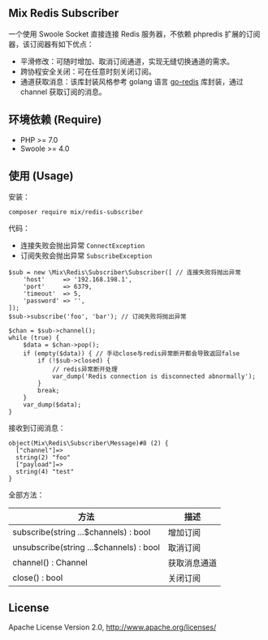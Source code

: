 ## Mix Redis Subscriber

一个使用 Swoole Socket 直接连接 Redis 服务器，不依赖 phpredis 扩展的订阅器，该订阅器有如下优点：

- 平滑修改：可随时增加、取消订阅通道，实现无缝切换通道的需求。
- 跨协程安全关闭：可在任意时刻关闭订阅。
- 通道获取消息：该库封装风格参考 golang 语言 [go-redis](https://github.com/go-redis/redis) 库封装，通过 channel 获取订阅的消息。

## 环境依赖 (Require)

* PHP >= 7.0
* Swoole >= 4.0

## 使用 (Usage)

安装：

```
composer require mix/redis-subscriber
```

代码：

- 连接失败会抛出异常 `ConnectException`
- 订阅失败会抛出异常 `SubscribeException`

```
$sub = new \Mix\Redis\Subscriber\Subscriber([ // 连接失败将抛出异常
    'host'     => '192.168.198.1',
    'port'     => 6379,
    'timeout'  => 5,
    'password' => '',
]);
$sub->subscribe('foo', 'bar'); // 订阅失败将抛出异常

$chan = $sub->channel();
while (true) {
    $data = $chan->pop();
    if (empty($data)) { // 手动close与redis异常断开都会导致返回false
        if (!$sub->closed) {
            // redis异常断开处理
            var_dump('Redis connection is disconnected abnormally');
        }
        break;
    }
    var_dump($data);
}
```

接收到订阅消息：

```
object(Mix\Redis\Subscriber\Message)#8 (2) {
  ["channel"]=>
  string(2) "foo"
  ["payload"]=>
  string(4) "test"
}
```

全部方法：

|  方法  |  描述  |
| --- | --- |
|  subscribe(string ...$channels) : bool  |  增加订阅  |
|  unsubscribe(string ...$channels) : bool  |  取消订阅  |
|  channel() : Channel  |  获取消息通道  |
|  close() : bool  |  关闭订阅  |

## License

Apache License Version 2.0, http://www.apache.org/licenses/

